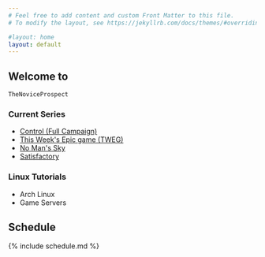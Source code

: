 ```yaml
---
# Feel free to add content and custom Front Matter to this file.
# To modify the layout, see https://jekyllrb.com/docs/themes/#overriding-theme-defaults

#layout: home
layout: default
---
```

## Welcome to

`TheNoviceProspect`

### Current Series

- [Control (Full Campaign)](https://www.youtube.com/watch?v=xL7a0waR76M&list=PLuRZiBd8Z0AqM5wSxnBi6Jn7XJCkT2SZQ)
- [This Week's Epic game (TWEG)](https://www.youtube.com/watch?v=rOLYk_M4VBg&list=PLuRZiBd8Z0AoTkJDq4-EwlVAX_PRAfZMK)
- [No Man's Sky](https://www.youtube.com/watch?v=Pfj9j64duFs&list=PLuRZiBd8Z0AqQu2zZVGclTt4q0hfYRrgB)
- [Satisfactory](https://www.youtube.com/watch?v=F2zch49qDwI&list=PLuRZiBd8Z0Aq5GqtK5UoLY66ZI3Sg-3tS)

### Linux Tutorials

- Arch Linux
- Game Servers

## Schedule

{% include schedule.md %}
